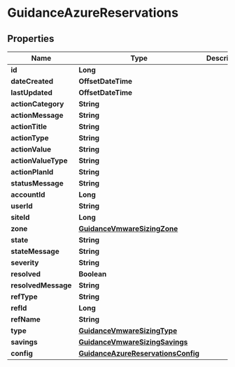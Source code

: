 

# GuidanceAzureReservations

## Properties

Name | Type | Description | Notes
------------ | ------------- | ------------- | -------------
**id** | **Long** |  |  [optional]
**dateCreated** | **OffsetDateTime** |  |  [optional]
**lastUpdated** | **OffsetDateTime** |  |  [optional]
**actionCategory** | **String** |  |  [optional]
**actionMessage** | **String** |  |  [optional]
**actionTitle** | **String** |  |  [optional]
**actionType** | **String** |  |  [optional]
**actionValue** | **String** |  |  [optional]
**actionValueType** | **String** |  |  [optional]
**actionPlanId** | **String** |  |  [optional]
**statusMessage** | **String** |  |  [optional]
**accountId** | **Long** |  |  [optional]
**userId** | **String** |  |  [optional]
**siteId** | **Long** |  |  [optional]
**zone** | [**GuidanceVmwareSizingZone**](GuidanceVmwareSizingZone.md) |  |  [optional]
**state** | **String** |  |  [optional]
**stateMessage** | **String** |  |  [optional]
**severity** | **String** |  |  [optional]
**resolved** | **Boolean** |  |  [optional]
**resolvedMessage** | **String** |  |  [optional]
**refType** | **String** |  |  [optional]
**refId** | **Long** |  |  [optional]
**refName** | **String** |  |  [optional]
**type** | [**GuidanceVmwareSizingType**](GuidanceVmwareSizingType.md) |  |  [optional]
**savings** | [**GuidanceVmwareSizingSavings**](GuidanceVmwareSizingSavings.md) |  |  [optional]
**config** | [**GuidanceAzureReservationsConfig**](GuidanceAzureReservationsConfig.md) |  |  [optional]




